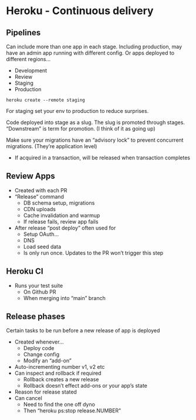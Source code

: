 # Heroku - Continuous delivery

## Pipelines

Can include more than one app in each stage. Including production, may have an admin app running with different config. Or apps deployed to different regions…

- Development
- Review
- Staging
- Production

`heroku create --remote staging`

For staging set your env to production to reduce surprises.

Code deployed into stage as a slug. The slug is promoted through stages.
“Downstream” is term for promotion. (I think of it as going up)

Make sure your migrations have an “advisory lock” to prevent concurrent migrations. (They’re application level)

- If acquired in a transaction, will be released when transaction completes

## Review Apps

- Created with each PR
- “Release” command
  - DB schema setup, migrations
  - CDN uploads
  - Cache invalidation and warmup
  - If release fails, review app fails
- After release “post deploy” often used for
  - Setup OAuth…
  - DNS
  - Load seed data
  - Is only run once. Updates to the PR won’t trigger this step

## Heroku CI

- Runs your test suite
  - On Github PR
  - When merging into “main” branch

## Release phases

Certain tasks to be run before a new release of app is deployed

- Created whenever…
  - Deploy code
  - Change config
  - Modify an “add-on”
- Auto-incrementing number v1, v2 etc
- Can inspect and rollback if required
  - Rollback creates a new release
  - Rollback doesn’t effect add-ons or your app’s state
- Reason for release stated
- Can cancel
  - Need to find the one off dyno
  - Then “heroku ps:stop release.NUMBER”
